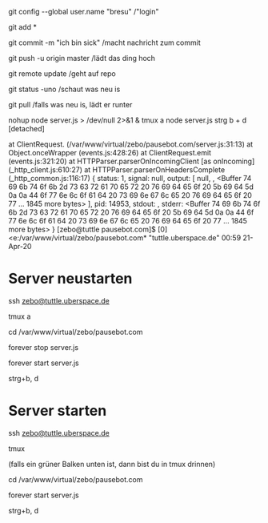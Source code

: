 git config --global user.name "bresu" /"login"

git add *

git commit -m "ich bin sick" /macht nachricht zum commit

git push -u origin master /lädt das ding hoch

git remote update /geht auf repo

git status -uno /schaut was neu is

git pull /falls was neu is, lädt er runter

nohup node server.js > /dev/null 2>&1 &
tmux a
node server.js
strg b + d
[detached]

at ClientRequest.<anonymous> (/var/www/virtual/zebo/pausebot.com/server.js:31:13)
   at Object.onceWrapper (events.js:428:26)
   at ClientRequest.emit (events.js:321:20)
   at HTTPParser.parserOnIncomingClient [as onIncoming] (_http_client.js:610:27)
   at HTTPParser.parserOnHeadersComplete (_http_common.js:116:17) {
 status: 1,
 signal: null,
 output: [
   null,
   <Buffer >,
   <Buffer 74 69 6b 74 6f 6b 2d 73 63 72 61 70 65 72 20 76 69 64 65 6f 20 5b 69 64 5d 0a 0a 44 6f 77 6e 6c 6f 61 64 20 73 69 6e 67 6c 65 20 76 69 64 65 6f 20 77 ... 1845 more bytes>
 ],
 pid: 14953,
 stdout: <Buffer >,
 stderr: <Buffer 74 69 6b 74 6f 6b 2d 73 63 72 61 70 65 72 20 76 69 64 65 6f 20 5b 69 64 5d 0a 0a 44 6f 77 6e 6c 6f 61 64 20 73 69 6e 67 6c 65 20 76 69 64 65 6f 20 77 ... 1845 more bytes>
}
[zebo@tuttle pausebot.com]$
[0] <e:/var/www/virtual/zebo/pausebot.com* "tuttle.uberspace.de" 00:59 21-Apr-20
                                           
                                           
# Server neustarten
ssh zebo@tuttle.uberspace.de

tmux a

cd /var/www/virtual/zebo/pausebot.com

forever stop server.js

forever start server.js

strg+b, d

# Server starten
ssh zebo@tuttle.uberspace.de

tmux

(falls ein grüner Balken unten ist, dann bist du in tmux drinnen)

cd /var/www/virtual/zebo/pausebot.com

forever start server.js

strg+b, d
